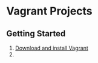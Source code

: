 # Vagrant Projects

## Getting Started
1. [Download and install Vagrant](https://developer.hashicorp.com/vagrant/install?product_intent=vagrant)
1. 
